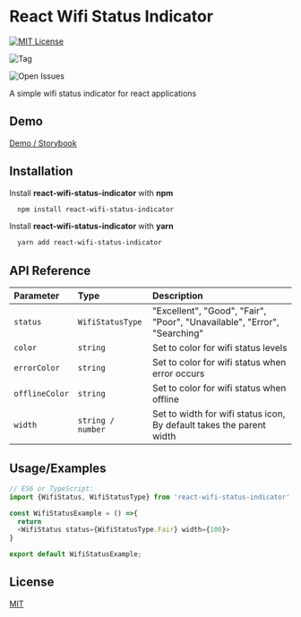 # React Wifi Status Indicator

[![MIT License](https://img.shields.io/github/license/NVictaTechSolution/react-wifi-status-indicator)](https://raw.githubusercontent.com/NVictaTechSolution/react-wifi-status-indicator/main/LICENSE)

![Tag](https://img.shields.io/github/v/tag/NVictaTechSolution/react-wifi-status-indicator)

![Open Issues](https://img.shields.io/github/issues/NVictaTechSolution/react-wifi-status-indicator)

A simple wifi status indicator for react applications

## Demo

[Demo / Storybook](https://nvictatechsolution.github.io/react-wifi-status-indicator)

## Installation

Install **react-wifi-status-indicator** with **npm**

```bash
  npm install react-wifi-status-indicator
```
Install **react-wifi-status-indicator** with **yarn**

```bash
  yarn add react-wifi-status-indicator
```

## API Reference

| Parameter         | Type             | Description                                                                |
| :---------------- | :--------------- | :------------------------------------------------------------------------- |
| `status`          | `WifiStatusType` | "Excellent", "Good", "Fair", "Poor",  "Unavailable", "Error", "Searching"  |
| `color`           | `string`         | Set to color for wifi status levels                                        |
| `errorColor`      | `string`         | Set to color for wifi status when error occurs                             |
| `offlineColor`    | `string`         | Set to color for wifi status when offline                                  |
| `width`           | `string / number`| Set to width for wifi status icon, By default takes the parent width       |

## Usage/Examples

```javascript
// ES6 or TypeScript:
import {WifiStatus, WifiStatusType} from 'react-wifi-status-indicator';

const WifiStatusExample = () =>{
  return 
  <WifiStatus status={WifiStatusType.Fair} width={100}>
}

export default WifiStatusExample;
```

## License

[MIT](https://raw.githubusercontent.com/NVictaTechSolution/react-wifi-status-indicator/main/LICENSE)
